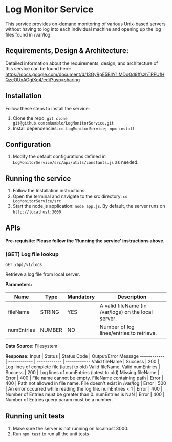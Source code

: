 # Log Monitor Service
This service provides on-demand monitoring of various Unix-based servers without having to log into each individual machine and opening up the log files found in /var/log.

## Requirements, Design & Architecture:
Detailed information about the requirements, design, and architecture of this service can be found here: https://docs.google.com/document/d/13GyRpE5BllY1iMDoQd9ffszhTRFUfHQzeOUxAGgiXe4/edit?usp=sharing

## Installation
Follow these steps to install the service:
1. Clone the repo: `git clone git@github.com:mkumble/LogMonitorService.git`
2. Install dependencies: ```cd LogMonitorService; npm install```

## Configuration
1. Modify the default configurations defined in `LogMonitorService/src/api/utils/constants.js` as needed.

## Running the service
1. Follow the Installation instructions.
2. Open the terminal and navigate to the src directory: `cd LogMonitorService/src`
3. Start the node.js application: `node app.js`. By default, the server runs on `http://localhost:3000`

## APIs
#### Pre-requisite: Please follow the 'Running the service' instructions above.

### (GET) Log file lookup
```
GET /api/v1/logs
```
Retrieve a log file from local server.

**Parameters:**

| Name       | Type   | Mandatory | Description                                          |
|------------|--------|-----------|------------------------------------------------------|
| fileName   | STRING | YES       | A valid fileName (in /var/logs) on the local server. |
| numEntries | NUMBER | NO        | Number of log lines/entries to retrieve.             |

**Data Source:**
Filesystem

**Response:**
Input | Status | Status Code | Output/Error Message
------------ | ------------ | ------------ | ------------
Valid fileName | Success | 200 | Log lines of complete file (latest to old)
Valid fileName, Valid numEntries | Success | 200 | Log lines of numEntries (latest to old)
Missing fileName | Error | 400 | File name cannot be empty.
FileName containing path | Error | 400 | Path not allowed in file name.
File doesn't exist in /var/log | Error | 500 | An error occurred while reading the log file.
numEntries < 1 | Error | 400 | Number of Entries must be greater than 0.
numEntries is NaN | Error | 400 | Number of Entries query param must be a number.

## Running unit tests
1. Make sure the server is not running on localhost 3000. 
2. Run `npm test` to run all the unit tests